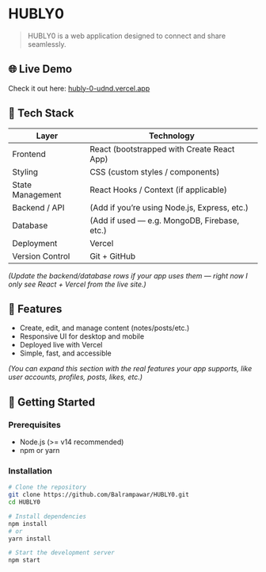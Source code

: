 # HUBLY0

> HUBLY0 is a web application designed to connect and share seamlessly.  

## 🌐 Live Demo  
Check it out here: [hubly-0-udnd.vercel.app](https://hubly-0-udnd.vercel.app/)  

## 🧰 Tech Stack

| Layer | Technology |
|---|---|
| Frontend | React (bootstrapped with Create React App) |
| Styling | CSS (custom styles / components) |
| State Management | React Hooks / Context (if applicable) |
| Backend / API | (Add if you’re using Node.js, Express, etc.) |
| Database | (Add if used — e.g. MongoDB, Firebase, etc.) |
| Deployment | Vercel |
| Version Control | Git + GitHub |

*(Update the backend/database rows if your app uses them — right now I only see React + Vercel from the live site.)*

## 🚀 Features

- Create, edit, and manage content (notes/posts/etc.)  
- Responsive UI for desktop and mobile  
- Deployed live with Vercel  
- Simple, fast, and accessible  

*(You can expand this section with the real features your app supports, like user accounts, profiles, posts, likes, etc.)*

## 🧩 Getting Started

### Prerequisites  
- Node.js (>= v14 recommended)  
- npm or yarn  

### Installation

```bash
# Clone the repository
git clone https://github.com/Balrampawar/HUBLY0.git
cd HUBLY0

# Install dependencies
npm install
# or
yarn install

# Start the development server
npm start
